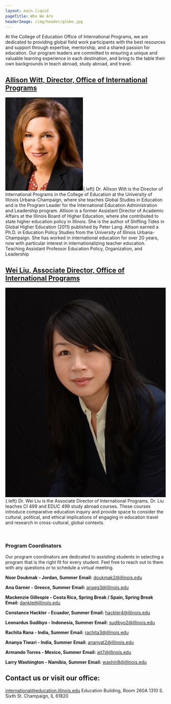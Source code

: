 ```yaml
---
layout: main.liquid
pageTitle: Who We Are
headerImage: /img/header/globe.jpg
---
```

<style> main h2 { clear: both; } main img.left { padding-top: 0; max-width: 400px; } </style>

At the College of Education Office of International Programs, we are dedicated to providing global field work participants with the best resources and support through expertise, mentorship, and a shared passion for education. Our program leaders are committed to ensuring a unique and valuable learning experience in each destination, and bring to the table their own backgrounds in teach abroad, study abroad, and travel.

## [Allison Witt, Director, Office of International Programs](https://education.illinois.edu/faculty/allison-witt)

![Allison Witt](/img/people/awitt1.jpg){.left} Dr. Allison Witt is the Director of International Programs in the College of Education at the University of Illinois Urbana-Champaign, where she teaches Global Studies in Education and is the Program Leader for the International Education Administration and Leadership program. Allison is a former Assistant Director of Academic Affairs at the Illinois Board of Higher Education, where she contributed to state higher education policy in Illinois. She is the author of Shifting Tides in Global Higher Education (2011) published by Peter Lang. Allison earned a Ph.D. in Education Policy Studies from the University of Illinois Urbana-Champaign. She has worked in international education for over 20 years, now with particular interest in internationalizing teacher education. Teaching Assistant Professor Education Policy, Organization, and Leadership


## [Wei Liu, Associate Director, Office of International Programs](https://education.illinois.edu/people/wei-liu)

![Wei Liu](/img/people/weiliu1.jpg){.left} Dr. Wei Liu is the Associate Director of International Programs. Dr. Liu teaches CI 499 and EDUC 499 study abroad courses. These courses introduce comparative education inquiry and provide space to consider the cultural, political, and ethical implications of engaging in education travel and research in cross-cultural, global contexts. 




&nbsp;
&nbsp;
&nbsp;
&nbsp;
&nbsp;
&nbsp;
&nbsp;
&nbsp;
&nbsp;
&nbsp;
&nbsp;

### Program Coordinators

Our program coordinators are dedicated to assisting students in selecting a program that is the right fit for every student. Feel free to reach out to them with any questions or to schedule a virtual meeting.

**Noor Doukmak - Jordan, Summer** 
**Email:** doukmak2@illinois.edu

**Ana Garner - Greece, Summer**
**Email:** anaeg3@illinois.edu

**Mackenzie Gillespie - Costa Rica, Spring Break / Spain, Spring Break**
**Email:** dankle@illinois.edu

**Constance Hackler - Ecuador, Summer**
**Email:** hackler4@illinois.edu

**Leonardus Sudibyo - Indonesia, Summer**
**Email:** sudibyo2@illinois.edu

**Rachita Rana - India, Summer**
**Email:** rachita3@illinois.edu

**Ananya Tiwari - India, Summer**
**Email:** ananyat2@illinois.edu

**Armando Torres - Mexico, Summer**
**Email:** ajt7@illinois.edu

**Larry Washington - Namibia, Summer**
**Email:** washin8@illinois.edu




## Contact us or visit our office:
international@education.illinois.edu
Education Building, Room 260A
1310 S. Sixth St.
Champaign, IL 61820
